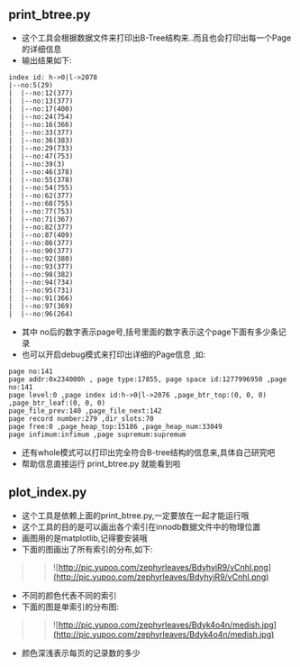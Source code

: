 ## print\_btree.py ##
  * 这个工具会根据数据文件来打印出B-Tree结构来..而且也会打印出每一个Page的详细信息
  * 输出结果如下:
```
index id: h->0|l->2078
|--no:5(29)
|  |--no:12(377)
|  |--no:13(377)
|  |--no:17(400)
|  |--no:24(754)
|  |--no:16(366)
|  |--no:33(377)
|  |--no:36(383)
|  |--no:29(733)
|  |--no:47(753)
|  |--no:39(3)
|  |--no:46(378)
|  |--no:55(378)
|  |--no:54(755)
|  |--no:62(377)
|  |--no:68(755)
|  |--no:77(753)
|  |--no:71(367)
|  |--no:82(377)
|  |--no:87(409)
|  |--no:86(377)
|  |--no:90(377)
|  |--no:92(380)
|  |--no:93(377)
|  |--no:98(382)
|  |--no:94(734)
|  |--no:95(731)
|  |--no:91(366)
|  |--no:97(369)
|  |--no:96(264)
```
  * 其中 no后的数字表示page号,括号里面的数字表示这个page下面有多少条记录
  * 也可以开启debug模式来打印出详细的Page信息 ,如:
```
page no:141
page addr:0x234000h , page type:17855, page space id:1277996950 ,page no:141
page level:0 ,page index id:h->0|l->2076 ,page_btr_top:(0, 0, 0) ,page_btr_leaf:(0, 0, 0)
page_file_prev:140 ,page_file_next:142
page record number:279 ,dir_slots:70
page free:0 ,page_heap_top:15186 ,page_heap_num:33049
page infimum:infimum ,page supremum:supremum
```
  * 还有whole模式可以打印出完全符合B-tree结构的信息来,具体自己研究吧
  * 帮助信息直接运行 print\_btree.py 就能看到啦
## plot\_index.py ##
  * 这个工具是依赖上面的print\_btree.py,一定要放在一起才能运行哦
  * 这个工具的目的是可以画出各个索引在innodb数据文件中的物理位置
  * 画图用的是matplotlib,记得要安装哦
  * 下面的图画出了所有索引的分布,如下:
> > ![http://pic.yupoo.com/zephyrleaves/BdyhyiR9/vCnhI.png](http://pic.yupoo.com/zephyrleaves/BdyhyiR9/vCnhI.png)
  * 不同的颜色代表不同的索引
  * 下面的图是单索引的分布图:
> > ![http://pic.yupoo.com/zephyrleaves/Bdyk4o4n/medish.jpg](http://pic.yupoo.com/zephyrleaves/Bdyk4o4n/medish.jpg)
  * 颜色深浅表示每页的记录数的多少